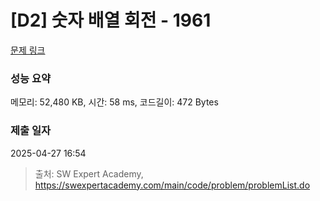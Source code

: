 # [D2] 숫자 배열 회전 - 1961 

[문제 링크](https://swexpertacademy.com/main/code/problem/problemDetail.do?contestProbId=AV5Pq-OKAVYDFAUq) 

### 성능 요약

메모리: 52,480 KB, 시간: 58 ms, 코드길이: 472 Bytes

### 제출 일자

2025-04-27 16:54



> 출처: SW Expert Academy, https://swexpertacademy.com/main/code/problem/problemList.do